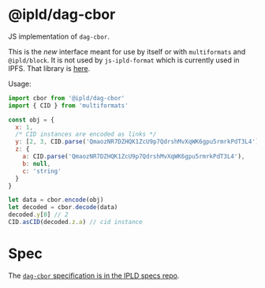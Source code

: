 # @ipld/dag-cbor

JS implementation of `dag-cbor`.

This is the *new* interface meant for use by itself or with `multiformats` and
`@ipld/block`. It is not used by `js-ipld-format` which is currently
used in IPFS. That library is [here](https://github.com/ipld/js-ipld-dag-cbor).

Usage:

```javascript
import cbor from '@ipld/dag-cbor'
import { CID } from 'multiformats'

const obj = {
  x: 1,
  /* CID instances are encoded as links */
  y: [2, 3, CID.parse('QmaozNR7DZHQK1ZcU9p7QdrshMvXqWK6gpu5rmrkPdT3L4')],
  z: {
    a: CID.parse('QmaozNR7DZHQK1ZcU9p7QdrshMvXqWK6gpu5rmrkPdT3L4'),
    b: null,
    c: 'string'
  }
}

let data = cbor.encode(obj)
let decoded = cbor.decode(data)
decoded.y[0] // 2
CID.asCID(decoded.z.a) // cid instance
```

# Spec

The [`dag-cbor` specification is in the IPLD specs repo](https://github.com/ipld/specs/blob/master/block-layer/codecs/dag-cbor.md).

